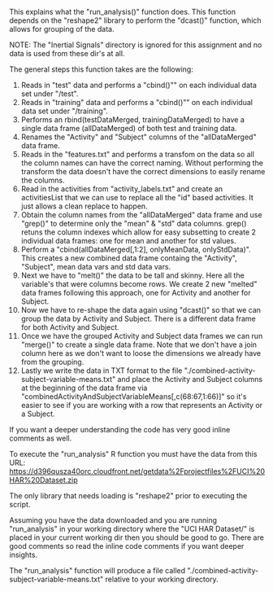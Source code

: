 This explains what the "run_analysis()" function does.  This function depends on the "reshape2" library to perform the "dcast()" function, which allows for grouping of the data.

NOTE: The "Inertial Signals" directory is ignored for this assignment and no data is used from these dir's at all.

The general steps this function takes are the following:

1. Reads in "test" data and performs a "cbind()"" on each individual data set under "/test".  
2. Reads in "training" data and performs a "cbind()"" on each individual data set under "/training". 
3. Performs an rbind(testDataMerged, trainingDataMerged) to have a single data frame (allDataMerged) of both test and training data. 
4. Renames the "Activity" and "Subject" columns of the "allDataMerged" data frame. 
5. Reads in the "features.txt" and performs a transfom on the data so all the column names can have the correct naming.  Without performing the transform the data doesn't have the correct dimensions to easily rename the columns.
6. Read in the activities from "activity_labels.txt" and create an activitiesList that we can use to replace all the "id" based activities.  It just allows a clean replace to happen.
7. Obtain the column names from the "allDataMerged" data frame and use "grep()" to determine only the "mean" & "std" data columns.  grep() retuns the column indexes which allow for easy subsetting to create 2 individual data frames: one for mean and another for std values. 
8. Perform a "cbind(allDataMerged[,1:2], onlyMeanData, onlyStdData)".  This creates a new combined data frame containg the "Activity", "Subject", mean data vars and std data vars.
9. Next we have to "melt()" the data to be tall and skinny.  Here all the variable's that were columns become rows. We create 2 new "melted" data frames following this approach, one for Activity and another for Subject.
10. Now we have to re-shape the data again using "dcast()" so that we can group the data by Activity and Subject.  There is a different data frame for both Activity and Subject.
11. Once we have the grouped Activity and Subject data frames we can run "merge()" to create a single data frame.  Note that we don't have a join column here as we don't want to loose the dimensions we already have from the grouping.
12. Lastly we write the data in TXT format to the file "./combined-activity-subject-variable-means.txt" and place the Activity and Subject columns at the beginning of the data frame via "combinedActivityAndSubjectVariableMeans[,c(68:67,1:66)]" so it's easier to see if you are working with a row that represents an Activity or a Subject. 

If you want a deeper understanding the code has very good inline comments as well.

To execute the "run_analysis" R function you must have the data from this URL:
https://d396qusza40orc.cloudfront.net/getdata%2Fprojectfiles%2FUCI%20HAR%20Dataset.zip

The only library that needs loading is "reshape2" prior to executing the script.

Assuming you have the data downloaded and you are running "run_analysis" in your working directory where the "UCI HAR Dataset/" is placed in your current working dir then you should be good to go.  There are good comments so read the inline code comments if you want deeper insights.

The "run_analysis" function will produce a file called "./combined-activity-subject-variable-means.txt" relative to your working directory.
